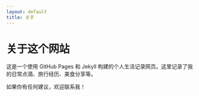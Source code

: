 ```yaml
---
layout: default
title: 关于
---
```

# 关于这个网站

这是一个使用 GitHub Pages 和 Jekyll 构建的个人生活记录网页。这里记录了我的日常点滴、旅行经历、美食分享等。

如果你有任何建议，欢迎联系我！